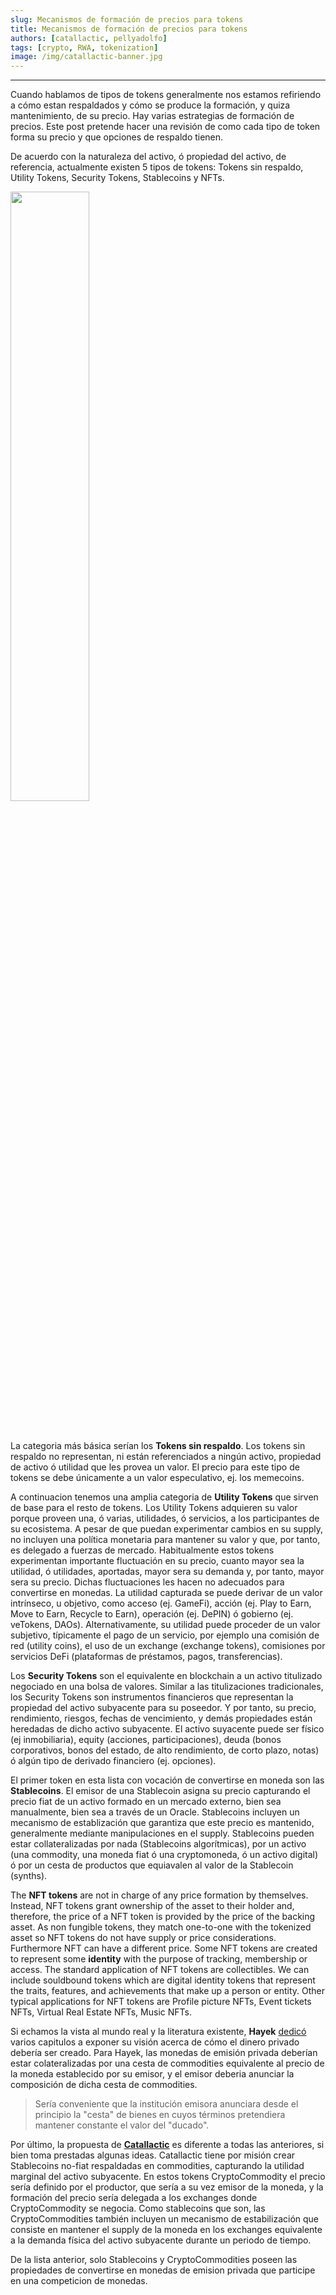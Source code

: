 ```yaml
---
slug: Mecanismos de formación de precios para tokens
title: Mecanismos de formación de precios para tokens
authors: [catallactic, pellyadolfo]
tags: [crypto, RWA, tokenization]
image: /img/catallactic-banner.jpg
---
```

---

Cuando hablamos de tipos de tokens generalmente nos estamos refiriendo a cómo estan respaldados y cómo se produce la formación, y quiza mantenimiento, de su precio. Hay varias estrategias de formación de precios. Este post pretende hacer una revisión de como cada tipo de token forma su precio y que opciones de respaldo tienen.

<!-- truncate -->

De acuerdo con la naturaleza del activo, ó propiedad del activo, de referencia, actualmente existen 5 tipos de tokens: Tokens sin respaldo, Utility Tokens, Security Tokens, Stablecoins y NFTs.

<div style={{textAlign: 'center'}}>
	<img src="/img/tokenization_maturity_model_seal.svg" width="50%"></img>
</div>
<br/>
<br/>

La categoria más básica serían los <b>Tokens sin respaldo</b>. Los tokens sin respaldo no representan, ni están referenciados a ningún activo, propiedad de activo ó utilidad que les provea un valor. El precio para este tipo de tokens se debe únicamente a un valor especulativo, ej. los memecoins.

A continuacion tenemos una amplia categoria de <b>Utility Tokens</b> que sirven de base para el resto de tokens. Los Utility Tokens adquieren su valor porque proveen una, ó varias, utilidades, ó servicios, a los participantes de su ecosistema. A pesar de que puedan experimentar cambios en su supply, no incluyen una política monetaria para mantener su valor y que, por tanto, es delegado a fuerzas de mercado. Habitualmente estos tokens experimentan importante fluctuación en su precio, cuanto mayor sea la utilidad, ó utilidades, aportadas, mayor sera su demanda y, por tanto, mayor sera su precio. Dichas fluctuaciones les hacen no adecuados para convertirse en monedas. La utilidad capturada se puede derivar de un valor intrínseco, u objetivo, como acceso (ej. GameFi), acción (ej. Play to Earn, Move to Earn, Recycle to Earn), operación (ej. DePIN) ó gobierno (ej. veTokens, DAOs). Alternativamente, su utilidad puede proceder de un valor subjetivo, típicamente el pago de un servicio, por ejemplo una comisión de red (utility coins), el uso de un exchange (exchange tokens), comisiones por servicios DeFi (plataformas de préstamos, pagos, transferencias).

Los <b>Security Tokens</b> son el equivalente en blockchain a un activo titulizado negociado en una bolsa de valores. Similar a las titulizaciones tradicionales, los Security Tokens son instrumentos financieros que representan la propiedad del activo subyacente para su poseedor. Y por tanto, su precio, rendimiento, riesgos, fechas de vencimiento, y demás propiedades están heredadas de dicho activo subyacente. El activo suyacente puede ser físico (ej inmobiliaria), equity (acciones, participaciones), deuda (bonos corporativos, bonos del estado, de alto rendimiento, de corto plazo, notas) ó algún tipo de derivado financiero (ej. opciones).

El primer token en esta lista con vocación de convertirse en moneda son las <b>Stablecoins</b>. El emisor de una Stablecoin asigna su precio capturando el precio fiat de un activo formado en un mercado externo, bien sea manualmente, bien sea a través de un Oracle. Stablecoins incluyen un mecanismo de establización que garantiza que este precio es mantenido, generalmente mediante manipulaciones en el supply. Stablecoins pueden estar collateralizadas por nada (Stablecoins algorítmicas), por un activo (una commodity, una moneda fiat ó una cryptomoneda, ó un activo digital) ó por un cesta de productos que equiavalen al valor de la Stablecoin (synths).

The <b>NFT tokens</b> are not in charge of any price formation by themselves. Instead, NFT tokens grant ownership of the asset to their holder and, therefore, the price of a NFT token is provided by the price of the backing asset. As non fungible tokens, they match one-to-one with the tokenized asset so NFT tokens do not have supply or price considerations. Furthermore NFT can have a different price. Some NFT tokens are created to represent some <b>identity</b> with the purpose of tracking, membership or access. The standard application of NFT tokens are collectibles. We can include souldbound tokens which are digital identity tokens that represent the traits, features, and achievements that make up a person or entity. Other typical applications for NFT tokens are Profile picture NFTs, Event tickets NFTs, Virtual Real Estate NFTs, Music NFTs.

Si echamos la vista al mundo real y la literatura existente, <b>Hayek</b> <a href="https://mises.org/library/denationalisation-money-argument-refined">dedicó</a> varios capitulos a exponer su visión acerca de cómo el dinero privado debería ser creado. Para Hayek, las monedas de emisión privada deberían estar colateralizadas por una cesta de commodities equivalente al precio de la moneda establecido por su emisor, y el emisor deberia anunciar la composición de dicha cesta de commodities.

> Sería conveniente que la institución emisora anunciara desde el principio la "cesta" de bienes en cuyos términos pretendiera mantener constante el valor del "ducado".

Por último, la propuesta de <a href="https://www.catallactic.org/"><b>Catallactic</b></a> es diferente a todas las anteriores, si bien toma prestadas algunas ideas. Catallactic tiene por misión crear Stablecoins no-fiat respaldadas en commodities, capturando la utilidad marginal del activo subyacente. En estos tokens CryptoCommodity el precio sería definido por el productor, que sería a su vez emisor de la moneda, y la formación del precio sería delegada a los exchanges donde CryptoCommodity se negocia. Como stablecoins que son, las CryptoCommodities también incluyen un mecanismo de estabilización que consiste en mantener el supply de la moneda en los exchanges equivalente a la demanda física del activo subyacente durante un periodo de tiempo.

De la lista anterior, solo Stablecoins y CryptoCommodities poseen las propiedades de convertirse en monedas de emision privada que participe en una competicion de monedas.
<br/>